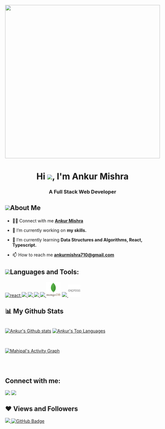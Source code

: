 
<a href="#"> <img src = "https://www.wallpapertip.com/wmimgs/250-2504846_a-two-display-workspace-with-lines-of-code.jpg" width="100%" height = "500px" /></a>

<h1 align="center">Hi <img src="https://raw.githubusercontent.com/MartinHeinz/MartinHeinz/master/wave.gif" width="30px">, I'm Ankur Mishra</h1>
<h3 align="center">A Full Stack Web Developer</h3>


## <p style="display:flex; align-items: center"> <img src="https://img.icons8.com/color/48/000000/user-male-circle--v2.png"/> About Me </p> 

- 👨‍💻 Connect with me **[Ankur Mishra](https://www.linkedin.com/in/ankur-mishra-a9b0a6223/)**
-  🔭 I’m currently working on **my skills.**



- 🌱 I’m currently learning **Data Structures and Algorithms, React, Typescript.**


- 📫 How to reach me **ankurmishra710@gmail.com**


## <p style="display:flex; align-items: center"> <img src="https://img.icons8.com/color/48/000000/source-code.png"/> Languages and Tools:</p> 

    
   <a href = "#">  <img background = "black" src="https://img.icons8.com/color/48/000000/react-native.png" alt="react" /> </a>
    <a href = "#">  <img src="https://img.icons8.com/color/48/000000/javascript.png" /> </a>
     <a href = "#"> <img src="https://img.icons8.com/color/48/000000/html-5.png" /> </a>
     <a href = "#"> <img src="https://img.icons8.com/color/48/000000/css3.png" /> </a>
    <a href = "#">  <img src="https://img.icons8.com/color/48/000000/nodejs.png" /> </a>
    <a href = "#">  <img src="https://raw.githubusercontent.com/devicons/devicon/master/icons/mongodb/mongodb-original-wordmark.svg" alt="mongodb" width="48" height="48"/></a> 
    <a href = "#">  <img src="https://img.icons8.com/color/48/000000/git.png" /> </a>
    <a href = "#">  <img src="https://raw.githubusercontent.com/devicons/devicon/master/icons/express/express-original-wordmark.svg" alt="express" width="40" height="40"/></a>






 ## 📊 My Github Stats

  <br/>
    <a href="https://github.com/AnkurMishra00/github-readme-stats"><img alt="Ankur's Github stats" src="https://github-readme-stats.vercel.app/api?username=AnkurMishra00&show_icons=true&count_private=true&theme=react&hide_border=true&bg_color=0D1117" /></a>
  <a href="https://github.com/AnkurMishra00/github-readme-stats"><img alt="Ankur's Top Languages" src="https://github-readme-stats.vercel.app/api/top-langs/?username=Ankur00&langs_count=8&count_private=true&layout=compact&theme=react&hide_border=true&bg_color=0D1117" /></a>
  <br/>
 
 

<br/>
<br/>

<a href="https://github.com/AnkurMishra00/github-readme-activity-graph"><img alt="Mahipal's Activity Graph" src="https://activity-graph.herokuapp.com/graph?username=AnkurMishra00&bg_color=0D1117&color=5BCDEC&line=5BCDEC&point=FFFFFF&hide_border=true" /></a>

<br/>
<br/>

## Connect with me:
<p align="left">

<a href = "https://www.linkedin.com/in/ankur-mishra-a9b0a6223/"><img src="https://img.icons8.com/fluent/48/000000/linkedin.png"/></a>
<a href = "https://twitter.com/Ankur_Mishra_"><img src="https://img.icons8.com/fluent/48/000000/twitter.png"/></a>

</p>

## ❤ Views and Followers
<a href="https://github.com/AnkurMishra00/github-profile-views-counter">
    <img src="https://komarev.com/ghpvc/?username=AnkurMishra00">
</a>
<a href="https://github.com/AnkurMishra00?tab=followers"><img src="https://img.shields.io/github/followers/AnkurMishra00?label=Followers&style=social" alt="GitHub Badge"></a>
